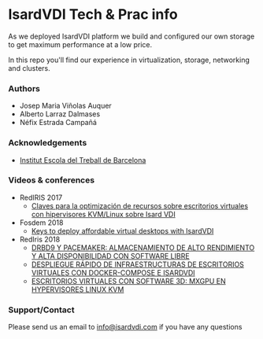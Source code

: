 # Isard**VDI** Tech & Prac info
As we deployed IsardVDI platform we build and configured our own storage to get maximum performance at a low price.

In this repo you'll find our experience in virtualization, storage, networking and clusters.

### Authors
- Josep Maria Viñolas Auquer
- Alberto Larraz Dalmases
- Néfix Estrada Campañá

### Acknowledgements
- [Institut Escola del Treball de Barcelona](http://www.escoladeltreball.org)

### Videos & conferences
- RedIRIS 2017
    - [Claves para la optimización de recursos sobre escritorios virtuales con hipervisores KVM/Linux sobre Isard VDI](https://tv.rediris.es/video/592ee175a7bc2854028b456ag)
- Fosdem 2018
    - [Keys to deploy affordable virtual desktops with IsardVDI](https://fosdem.org/2018/schedule/event/vai_affordable_vdi/)
- RedIris 2018
    - [DRBD9 Y PACEMAKER: ALMACENAMIENTO DE ALTO RENDIMIENTO Y ALTA DISPONIBILIDAD CON SOFTWARE LIBRE](https://tv.rediris.es/es/jjtt2018/video/5ad626882b81aab4048b4597)
    - [DESPLIEGUE RÁPIDO DE INFRAESTRUCTURAS DE ESCRITORIOS VIRTUALES CON DOCKER-COMPOSE E ISARDVDI](https://tv.rediris.es/es/jjtt2018/video/5ad701ff2b81aa1e028b45ad?track_id=5af318d78726db4e1a8b4567)
    - [ESCRITORIOS VIRTUALES CON SOFTWARE 3D: MXGPU EN HYPERVISORES LINUX KVM](https://tv.rediris.es/es/jjtt2018/video/5ad7024e2b81aab2048b458d?track_id=5af318e78726db591a8b4567)


### Support/Contact
Please send us an email to [info@isardvdi.com](mailto:info@isardvdi.com) if you have any questions 
